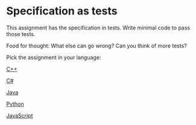 # Specification as tests

This assignment has the specification in tests. Write minimal code to pass those tests.

Food for thought: What else can go wrong? Can you think of more tests?

Pick the assignment in your language:

[C++](https://classroom.github.com/a/wBQWExFa)

[C#](https://classroom.github.com/a/7El3TZD-)

[Java](https://classroom.github.com/a/k7RjbW4c)

[Python](https://classroom.github.com/a/S6F3-QWk)

[JavaScript](https://classroom.github.com/a/uuqlI8Cx)
